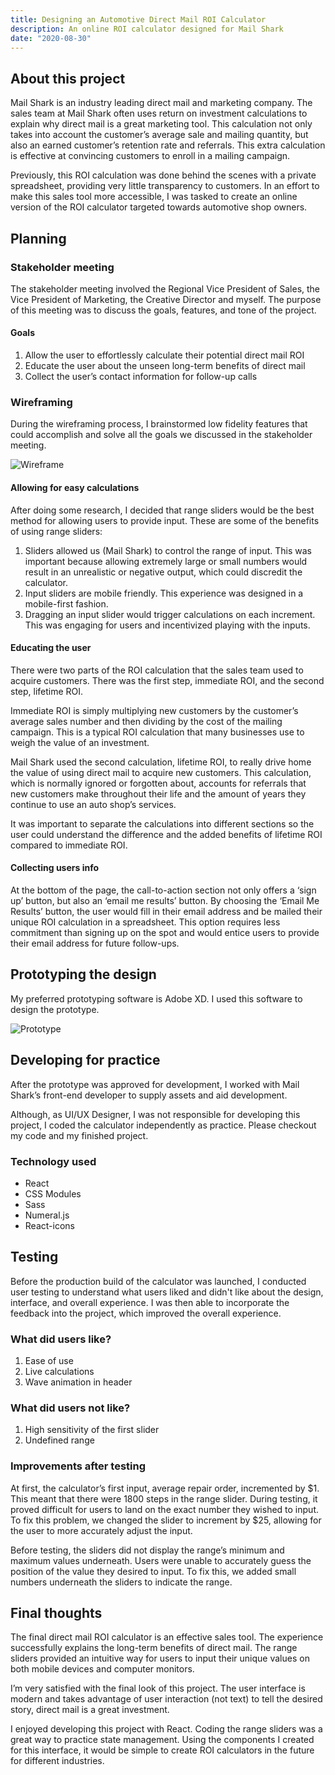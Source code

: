 ```yaml
---
title: Designing an Automotive Direct Mail ROI Calculator
description: An online ROI calculator designed for Mail Shark
date: "2020-08-30"
---
```


## About this project

Mail Shark is an industry leading direct mail and marketing company. The sales team at Mail Shark often uses return on investment calculations to explain why direct mail is a great marketing tool. This calculation not only takes into account the customer’s average sale and mailing quantity, but also an earned customer’s retention rate and referrals. This extra calculation is effective at convincing customers to enroll in a mailing campaign.

Previously, this ROI calculation was done behind the scenes with a private spreadsheet, providing very little transparency to customers. In an effort to make this sales tool more accessible, I was tasked to create an online version of the ROI calculator targeted towards automotive shop owners.

## Planning

### Stakeholder meeting

The stakeholder meeting involved the Regional Vice President of Sales, the Vice President of Marketing, the Creative Director and myself. The purpose of this meeting was to discuss the goals, features, and tone of the project.

#### Goals

1. Allow the user to effortlessly calculate their potential direct mail ROI
2. Educate the user about the unseen long-term benefits of direct mail
3. Collect the user’s contact information for follow-up calls

### Wireframing

During the wireframing process, I brainstormed low fidelity features that could accomplish and solve all the goals we discussed in the stakeholder meeting.

![Wireframe](/wire.jpg)

#### Allowing for easy calculations

After doing some research, I decided that range sliders would be the best method for allowing users to provide input. These are some of the benefits of using range sliders:

1. Sliders allowed us (Mail Shark) to control the range of input. This was important because allowing extremely large or small numbers would result in an unrealistic or negative output, which could discredit the calculator. 
2. Input sliders are mobile friendly. This experience was designed in a mobile-first fashion.
3. Dragging an input slider would trigger calculations on each increment. This was engaging for users and incentivized playing with the inputs.

#### Educating the user

There were two parts of the ROI calculation that the sales team used to acquire customers. There was the first step, immediate ROI, and the second step, lifetime ROI.

Immediate ROI is simply multiplying new customers by the customer’s average sales number and then dividing by the cost of the mailing campaign. This is a typical ROI calculation that many businesses use to weigh the value of an investment. 

Mail Shark used the second calculation, lifetime ROI, to really drive home the value of using direct mail to acquire new customers. This calculation, which is normally ignored or forgotten about, accounts for referrals that new customers make throughout their life and the amount of years they continue to use an auto shop’s services.

It was important to separate the calculations into different sections so the user could understand the difference and the added benefits of lifetime ROI compared to immediate ROI.

#### Collecting users info

At the bottom of the page, the call-to-action section not only offers a ‘sign up’ button, but also an ‘email me results’ button. By choosing the ‘Email Me Results’ button, the user would fill in their email address and be mailed their unique ROI calculation in a spreadsheet. This option requires less commitment than signing up on the spot and would entice users to provide their email address for future follow-ups.

## Prototyping the design

My preferred prototyping software is Adobe XD. I used this software to design the prototype.

![Prototype](./proto.jpg)

## Developing for practice

After the prototype was approved for development, I worked with Mail Shark’s front-end developer to supply assets and aid development. 

Although, as UI/UX Designer, I was not responsible for developing this project, I coded the calculator independently as practice. Please checkout my code and my finished project.

### Technology used

- React
- CSS Modules
- Sass
- Numeral.js
- React-icons

## Testing

Before the production build of the calculator was launched, I conducted user testing to understand what users liked and didn't like about the design, interface, and overall experience. I was then able to incorporate the feedback into the project, which improved the overall experience.

### What did users like?

1. Ease of use
2. Live calculations
3. Wave animation in header

### What did users not like?

1. High sensitivity of the first slider
2. Undefined range

### Improvements after testing

At first, the calculator’s first input, average repair order, incremented by $1. This meant that there were 1800 steps in the range slider. During testing, it proved difficult for users to land on the exact number they wished to input. To fix this problem, we changed the slider to increment by $25, allowing for the user to more accurately adjust the input.

Before testing, the sliders did not display the range’s minimum and maximum values underneath. Users were unable to accurately guess the position of the value they desired to input. To fix this, we added small numbers underneath the sliders to indicate the range. 

## Final thoughts

The final direct mail ROI calculator is an effective sales tool. The experience successfully explains the long-term benefits of direct mail. The range sliders provided an intuitive way for users to input their unique values on both mobile devices and computer monitors.

I’m very satisfied with the final look of this project. The user interface is modern and takes advantage of user interaction (not text) to tell the desired story, direct mail is a great investment.

I enjoyed developing this project with React. Coding the range sliders was a great way to practice state management. Using the components I created for this interface, it would be simple to create ROI calculators in the future for different industries.
